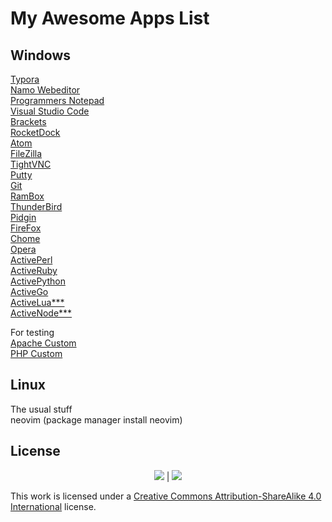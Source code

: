 # **My Awesome Apps List**  

## Windows   

  

[Typora](https://typora.io/)  
[Namo Webeditor](http://namo.com)  
[Programmers Notepad](http://www.pnotepad.org/)  
[Visual Studio Code](https://code.visualstudio.com/)  
[Brackets](http://brackets.io/)  
[RocketDock](https://punklabs.com/)  
[Atom](https://atom.io/)  
[FileZilla](https://filezilla-project.org/)  
[TightVNC](https://www.tightvnc.com/)  
[Putty](https://www.putty.org/)  
[Git](https://git-scm.com/download/win)  
[RamBox](http://rambox.pro)  
[ThunderBird](https://www.thunderbird.net)  
[Pidgin](http://pidgin.im/)  
[FireFox](getfirefox.com)  
[Chome](http://www.google.com/chrome)  
[Opera](http://opera.com)  
[ActivePerl](https://www.activestate.com/activeperl)  
[ActiveRuby](https://www.activestate.com/activeruby)  
[ActivePython](https://www.activestate.com/activepython)  
[ActiveGo](https://www.activestate.com/activego)  
[ActiveLua***](https://www.activestate.com/lua)  
[ActiveNode***](https://www.activestate.com/node)  

For testing  
[Apache Custom](https://casjay.pro/updates/Apache%20HTTPD.exe)  
[PHP Custom](https://casjay.pro/updates/PHP.exe)  


## Linux  
The usual stuff  
neovim (package manager install neovim)


## License

<p align="center">
<a href="https://creativecommons.org"><img src="https://casjaysdev-sites.github.io/static/default-icons/cc.png" border="0"></a> | <a href="https://awesome.re"><img src="https://casjaysdev-sites.github.io/static/default-icons/awesome.png" border="0"></a>
</p>  

This work is licensed under a [Creative Commons Attribution-ShareAlike 4.0 International](http://creativecommons.org/licenses/by-sa/4.0/) license.  
